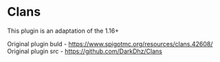 # Clans
This plugin is an adaptation of the 1.16+

Original plugin buld - https://www.spigotmc.org/resources/clans.42608/
Original plugin src - https://github.com/DarkDhz/Clans



